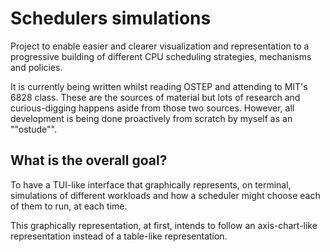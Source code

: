 # Schedulers simulations

Project to enable easier and clearer visualization and representation to a progressive building of different CPU scheduling strategies, mechanisms and policies.

It is currently being written whilst reading OSTEP and attending to MIT's 6828 class. These are the sources of material but lots of research and curious-digging happens aside from those two sources. However, all development is being done proactively from scratch by myself as an ""ostude"".


## What is the overall goal?

To have a TUI-like interface that graphically represents, on terminal, simulations of different workloads and how a scheduler might choose each of them to run, at each time.

This graphically representation, at first, intends to follow an axis-chart-like representation instead of a table-like representation.
